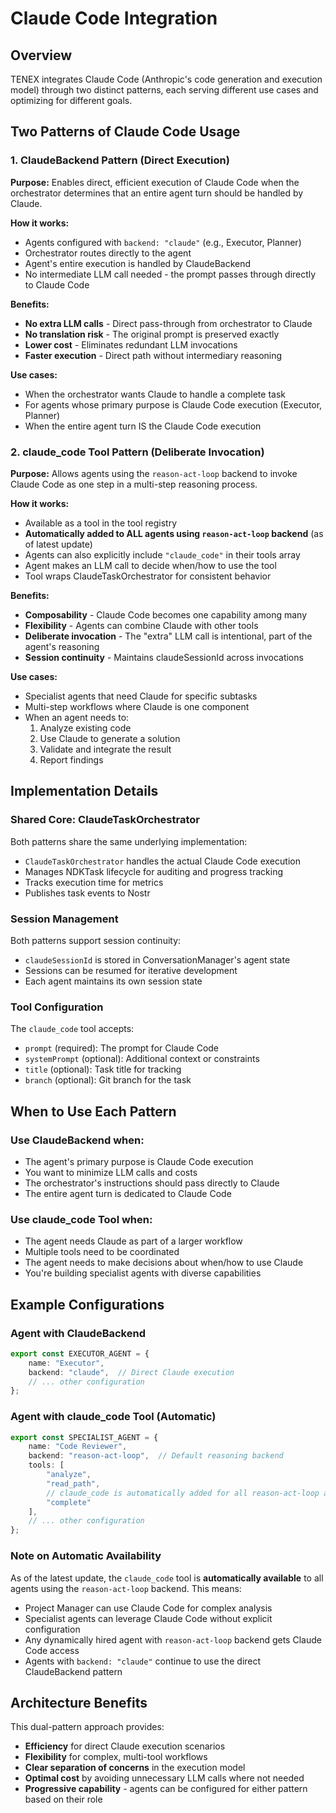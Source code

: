 # Claude Code Integration

## Overview

TENEX integrates Claude Code (Anthropic's code generation and execution model) through two distinct patterns, each serving different use cases and optimizing for different goals.

## Two Patterns of Claude Code Usage

### 1. ClaudeBackend Pattern (Direct Execution)

**Purpose:** Enables direct, efficient execution of Claude Code when the orchestrator determines that an entire agent turn should be handled by Claude.

**How it works:**
- Agents configured with `backend: "claude"` (e.g., Executor, Planner)
- Orchestrator routes directly to the agent
- Agent's entire execution is handled by ClaudeBackend
- No intermediate LLM call needed - the prompt passes through directly to Claude Code

**Benefits:**
- **No extra LLM calls** - Direct pass-through from orchestrator to Claude
- **No translation risk** - The original prompt is preserved exactly
- **Lower cost** - Eliminates redundant LLM invocations
- **Faster execution** - Direct path without intermediary reasoning

**Use cases:**
- When the orchestrator wants Claude to handle a complete task
- For agents whose primary purpose is Claude Code execution (Executor, Planner)
- When the entire agent turn IS the Claude Code execution

### 2. claude_code Tool Pattern (Deliberate Invocation)

**Purpose:** Allows agents using the `reason-act-loop` backend to invoke Claude Code as one step in a multi-step reasoning process.

**How it works:**
- Available as a tool in the tool registry
- **Automatically added to ALL agents using `reason-act-loop` backend** (as of latest update)
- Agents can also explicitly include `"claude_code"` in their tools array
- Agent makes an LLM call to decide when/how to use the tool
- Tool wraps ClaudeTaskOrchestrator for consistent behavior

**Benefits:**
- **Composability** - Claude Code becomes one capability among many
- **Flexibility** - Agents can combine Claude with other tools
- **Deliberate invocation** - The "extra" LLM call is intentional, part of the agent's reasoning
- **Session continuity** - Maintains claudeSessionId across invocations

**Use cases:**
- Specialist agents that need Claude for specific subtasks
- Multi-step workflows where Claude is one component
- When an agent needs to:
  1. Analyze existing code
  2. Use Claude to generate a solution
  3. Validate and integrate the result
  4. Report findings

## Implementation Details

### Shared Core: ClaudeTaskOrchestrator

Both patterns share the same underlying implementation:
- `ClaudeTaskOrchestrator` handles the actual Claude Code execution
- Manages NDKTask lifecycle for auditing and progress tracking
- Tracks execution time for metrics
- Publishes task events to Nostr

### Session Management

Both patterns support session continuity:
- `claudeSessionId` is stored in ConversationManager's agent state
- Sessions can be resumed for iterative development
- Each agent maintains its own session state

### Tool Configuration

The `claude_code` tool accepts:
- `prompt` (required): The prompt for Claude Code
- `systemPrompt` (optional): Additional context or constraints
- `title` (optional): Task title for tracking
- `branch` (optional): Git branch for the task

## When to Use Each Pattern

### Use ClaudeBackend when:
- The agent's primary purpose is Claude Code execution
- You want to minimize LLM calls and costs
- The orchestrator's instructions should pass directly to Claude
- The entire agent turn is dedicated to Claude Code

### Use claude_code Tool when:
- The agent needs Claude as part of a larger workflow
- Multiple tools need to be coordinated
- The agent needs to make decisions about when/how to use Claude
- You're building specialist agents with diverse capabilities

## Example Configurations

### Agent with ClaudeBackend
```typescript
export const EXECUTOR_AGENT = {
    name: "Executor",
    backend: "claude",  // Direct Claude execution
    // ... other configuration
};
```

### Agent with claude_code Tool (Automatic)
```typescript
export const SPECIALIST_AGENT = {
    name: "Code Reviewer",
    backend: "reason-act-loop",  // Default reasoning backend
    tools: [
        "analyze",
        "read_path",
        // claude_code is automatically added for all reason-act-loop agents
        "complete"
    ],
    // ... other configuration
};
```

### Note on Automatic Availability
As of the latest update, the `claude_code` tool is **automatically available** to all agents using the `reason-act-loop` backend. This means:
- Project Manager can use Claude Code for complex analysis
- Specialist agents can leverage Claude Code without explicit configuration
- Any dynamically hired agent with `reason-act-loop` backend gets Claude Code access
- Agents with `backend: "claude"` continue to use the direct ClaudeBackend pattern

## Architecture Benefits

This dual-pattern approach provides:
- **Efficiency** for direct Claude execution scenarios
- **Flexibility** for complex, multi-tool workflows
- **Clear separation of concerns** in the execution model
- **Optimal cost** by avoiding unnecessary LLM calls where not needed
- **Progressive capability** - agents can be configured for either pattern based on their role